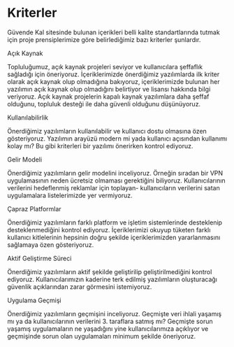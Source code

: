 # Kriterler

Güvende Kal sitesinde bulunan içerikleri belli kalite standartlarında tutmak için proje prensiplerimize göre belirlediğimiz bazı kriterler şunlardır.

<div class="criteria">
 <i class="fa-solid fa-check"></i>
 <div style="flex: 1;">
 <span class="title">Açık Kaynak</span>
 <p class="description">Topluluğumuz, açık kaynak projeleri seviyor ve kullanıcılara şeffaflık sağladığı için öneriyoruz. İçeriklerimizde önerdiğimiz yazılımlarda ilk kriter olarak açık kaynak olup olmadığına bakıyoruz, içeriklerimizde bulunan her yazılımın açık kaynak olup olmadığını belirtiyor ve lisansı hakkında bilgi veriyoruz. Açık kaynak projelerin kapalı kaynak yazılımlara daha şeffaf olduğunu, topluluk desteği ile daha güvenli olduğunu düşünüyoruz.</p>
 </div>
</div>

<div class="criteria">
 <i class="fa-solid fa-check"></i>
 <div style="flex: 1;">
 <span class="title">Kullanılabilirlik</span>
 <p class="description">Önerdiğimiz yazılımların kullanılabilir ve kullanıcı dostu olmasına özen gösteriyoruz. Yazılımın arayüzü modern mi yada kullanıcı açısından kullanımı kolay mı? Bu gibi kriterleri bir yazılımı önerirken kontrol ediyoruz. </p>
 </div>
</div>

<div class="criteria">
 <i class="fa-solid fa-check"></i>
 <div style="flex: 1;">
 <span class="title">Gelir Modeli</span>
 <p class="description">Önerdiğimiz yazılımların gelir modelini inceliyoruz. Örneğin sıradan bir VPN uygulamasının neden ücretsiz olmaması gerektiğini biliyoruz. Kullanıcılarının verilerini hedeflenmiş reklamlar için toplayan- kullanıcıların verilerini satan uygulamalara listelerimizde yer vermiyoruz.</p>
 </div>
</div>

<div class="criteria">
 <i class="fa-solid fa-check"></i>
 <div style="flex: 1;">
 <span class="title">Çapraz Platformlar</span>
 <p class="description">Önerdiğimiz yazılımların farklı platform ve işletim sistemlerinde desteklenip desteklenmediğini kontrol ediyoruz. İçeriklerimizi okuyup tüketen farklı kullanıcı kitlelerinin hepsinin doğru şekilde içeriklerimizden yararlanmasını sağlamaya özen gösteriyoruz. </p>
 </div>
</div>

<div class="criteria">
 <i class="fa-solid fa-check"></i>
 <div style="flex: 1;">
 <span class="title">Aktif Geliştirme Süreci</span>
 <p class="description">Önerdiğimiz yazılımların aktif şekilde geliştirilip geliştirilmediğini kontrol ediyoruz. Kullanıcılarımızın kaderine terk edilmiş yazılımların oluşturacağı güvenlik açıklarından zarar görmesini istemiyoruz.</p>
 </div>
</div>

<div class="criteria">
 <i class="fa-solid fa-check"></i>
 <div style="flex: 1;">
 <span class="title">Uygulama Geçmişi</span>
 <p class="description">Önerdiğimiz yazılımların geçmişini inceliyoruz. Geçmişte veri ihlali yaşamış mı ya da kullanıcılarının verilerini 3. taraflara satmış mı? Geçmişte sorun yaşamış uygulamaların ne yaşadığını yine kullanıcılarımıza açıklıyor ve geçmişinde sorun olan uygulamaları minimum şekilde öneriyoruz.</p>
 </div>
</div>
